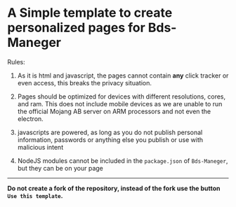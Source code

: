 # A Simple template to create personalized pages for Bds-Maneger

Rules:

1. As it is html and javascript, the pages cannot contain **any** click tracker or even access, this breaks the privacy situation.

2. Pages should be optimized for devices with different resolutions, cores, and ram. This does not include mobile devices as we are unable to run the official Mojang AB server on ARM processors and not even the electron.

3. javascripts are powered, as long as you do not publish personal information, passwords or anything else you publish or use with malicious intent

4. NodeJS modules cannot be included in the `package.json` of `Bds-Maneger`, but they can be on your page

----

**Do not create a fork of the repository, instead of the fork use the button `Use this template`.**
